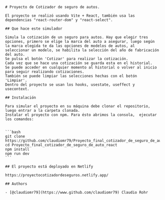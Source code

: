     # Proyecto de Cotizador de seguro de autos.

    El proyecto se realizó usando Vite + React, también usa las dependencias "react-router-dom" y "react-select".

    ## Que hace este simulador

    Simula la cotización de un seguro para autos. Hay que elegir tres opciones, primero se elige la marca del auto a asegurar, luego según la marca elegida te da las opciones de modelos de autos, al seleccionar un modelo, se habilita la selección del año de fabricación del auto.
    Se pulsa el botón 'Cotizar' para realizar la cotización.
    Cada vez que se hace una cotización se guarda esta en el historial.
    Se puede acceder en cualquier momento al historial o volver al inicio para seguir realizando cotizaciones.
    También se puede limpiar las selecciones hechas con el botón 'Limpiar'.
    Dentro del proyecto se usan los hooks, usestate, useffect y usecontext.

    ## Instalación

    Para simular el proyecto en su máquina debe clonar el repositorio, luego entrar a la carpeta clonada.
    Instalar el proyecto con npm. Para ésto abrimos la consola,  ejecutar los comandos:


    ```bash
    git clone https://github.com/claudiomr79/Proyecto_final_cotizador_de_seguro_de_auto_react.git
    cd Proyecto_final_cotizador_de_seguro_de_auto_react
    npm install
    npm run dev
    ```

    ## El proyecto está deployado en Netlify

    https://proyectocotizadordeseguros.netlify.app/

    ## Authors

    - [@claudiomr79](https://www.github.com/claudiomr79) Claudio Rohr
